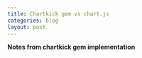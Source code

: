 ```yaml
---
title: Chartkick gem vs chart.js
categories: blog
layout: post
---
```


**Notes from chartkick gem implementation**
